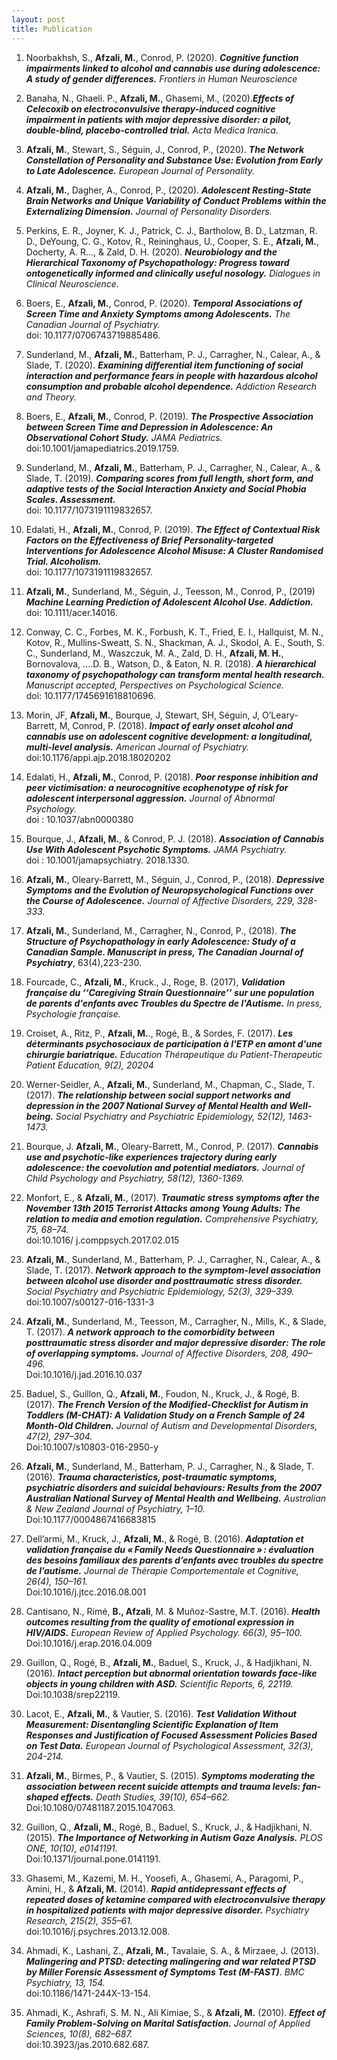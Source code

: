 ```yaml
---
layout: post
title: Publication
---
```


<ol>
<li><p>Noorbakhsh, S., <strong>Afzali, M.</strong>, Conrod, P. (2020). <strong><em>Cognitive function impairments linked to alcohol and cannabis use during adolescence: A study of gender differences.</em></strong> <em>Frontiers in Human Neuroscience</em>  </p></li>
<li><p>Banaha, N., Ghaeli. P., <strong>Afzali, M.</strong>, Ghasemi, M., (2020).<strong><em>Effects of Celecoxib on electroconvulsive therapy-induced cognitive impairment in patients with major depressive disorder: a pilot, double-blind, placebo-controlled trial.</em></strong> <em>Acta Medica Iranica.</em>  </p></li>
<li><p><strong>Afzali, M.</strong>, Stewart, S., Séguin, J., Conrod, P., (2020). <strong><em>The Network Constellation of Personality and Substance Use: Evolution from Early to Late Adolescence.</em></strong> <em>European Journal of Personality.</em>  </p></li>
<li><p><strong>Afzali, M.</strong>, Dagher, A., Conrod, P., (2020). <strong><em>Adolescent Resting-State Brain Networks and Unique Variability of Conduct Problems within the Externalizing Dimension.</em></strong> <em>Journal of Personality Disorders.</em>  </p></li>
<li><p>Perkins, E. R., Joyner, K. J., Patrick, C. J., Bartholow, B. D., Latzman, R. D., DeYoung, C. G., Kotov, R., Reininghaus, U., Cooper, S. E., <strong>Afzali, M.</strong>, Docherty, A. R…, &amp; Zald, D. H. (2020). <strong><em>Neurobiology and the Hierarchical Taxonomy of Psychopathology: Progress toward ontogenetically informed and clinically useful nosology.</em></strong> <em>Dialogues in Clinical Neuroscience.</em>  </p></li>
<li><p>Boers, E., <strong>Afzali, M.</strong>, Conrod, P. (2020). <strong><em>Temporal Associations of Screen Time and Anxiety Symptoms among Adolescents.</em></strong> <em>The Canadian Journal of Psychiatry.</em> <br>doi: 10.1177/0706743719885486.  </p></li>
<li><p>Sunderland, M., <strong>Afzali, M.</strong>, Batterham, P. J., Carragher, N., Calear, A., &amp; Slade, T. (2020). <strong><em>Examining differential item functioning of social interaction and performance fears in people with hazardous alcohol consumption and probable alcohol dependence.</em></strong> <em>Addiction Research and Theory.</em>  </p></li>
<li><p>Boers, E., <strong>Afzali, M.</strong>, Conrod, P. (2019). <strong><em>The Prospective Association between Screen Time and Depression in Adolescence: An Observational Cohort Study.</em></strong> <em>JAMA Pediatrics.</em><br>doi:10.1001/jamapediatrics.2019.1759.  </p></li>
<li><p>Sunderland, M., <strong>Afzali, M.</strong>, Batterham, P. J., Carragher, N., Calear, A., &amp; Slade, T. (2019). <strong><em>Comparing scores from full length, short form, and adaptive tests of the Social Interaction Anxiety and Social Phobia Scales. Assessment.</em></strong> <br>doi: 10.1177/1073191119832657.  </p></li>
<li><p>Edalati, H., <strong>Afzali, M.</strong>, Conrod, P. (2019). <strong><em>The Effect of Contextual Risk Factors on the Effectiveness of Brief Personality-targeted Interventions for Adolescence Alcohol Misuse: A Cluster Randomised Trial. Alcoholism.</em></strong> <br>doi: 10.1177/1073191119832657.  </p></li>
<li><p><strong>Afzali, M.</strong>, Sunderland, M., Séguin, J., Teesson, M., Conrod, P., (2019) <strong><em>Machine Learning Prediction of Adolescent Alcohol Use. Addiction.</em></strong> <br>doi: 10.1111/acer.14016.  </p></li>
<li><p>Conway, C. C., Forbes, M. K., Forbush, K. T., Fried, E. I., Hallquist, M. N., Kotov, R., Mullins-Sweatt, S. N., Shackman, A. J., Skodol, A. E., South, S. C., Sunderland, M., Waszczuk, M. A., Zald, D. H., <strong>Afzali, M. H.</strong>, Bornovalova, ….D. B., Watson, D., &amp; Eaton, N. R. (2018). <strong><em>A hierarchical taxonomy of psychopathology can transform mental health research.</em></strong> <em>Manuscript accepted, Perspectives on Psychological Science.</em> <br>doi: 10.1177/1745691618810696.  </p></li>
<li><p>Morin, JF, <strong>Afzali, M.</strong>, Bourque, J, Stewart, SH, Séguin, J, O’Leary-Barrett, M, Conrod, P. (2018). <strong><em>Impact of early onset alcohol and cannabis use on adolescent cognitive development: a longitudinal, multi-level analysis.</em></strong> <em>American Journal of Psychiatry.</em> <br>doi:10.1176/appi.ajp.2018.18020202  </p></li>
<li><p>Edalati, H., <strong>Afzali, M.</strong>, Conrod, P. (2018). <strong><em>Poor response inhibition and peer victimisation: a neurocognitive ecophenotype of risk for adolescent interpersonal aggression.</em></strong> <em>Journal of Abnormal Psychology.</em><br> doi : 10.1037/abn0000380  </p></li>
<li><p>Bourque, J., <strong>Afzali, M.</strong>, &amp; Conrod, P. J. (2018). <strong><em>Association of Cannabis Use With Adolescent Psychotic Symptoms.</em></strong> <em>JAMA Psychiatry.</em> <br>doi : 10.1001/jamapsychiatry. 2018.1330.  </p></li>
<li><p><strong>Afzali, M.</strong>, Oleary-Barrett, M., Séguin, J., Conrod, P., (2018). <strong><em>Depressive Symptoms and the Evolution of Neuropsychological Functions over the Course of Adolescence.</em></strong> <em>Journal of Affective Disorders, 229, 328-333.</em>  </p></li>
<li><p><strong>Afzali, M.</strong>, Sunderland, M., Carragher, N., Conrod, P., (2018). <strong><em>The Structure of Psychopathology in early Adolescence: Study of a Canadian Sample. Manuscript in press, The Canadian Journal of Psychiatry</em></strong>, 63(4),223-230.  </p></li>
<li><p>Fourcade, C., <strong>Afzali, M.</strong>, Kruck., J., Roge, B. (2017), <strong><em>Validation française du ‘‘Caregiving Strain Questionnaire’’ sur une population de parents d'enfants avec Troubles du Spectre de l'Autisme.</em></strong> <em>In press, Psychologie française.</em>  </p></li>
<li><p>Croiset, A., Ritz, P., <strong>Afzali, M.</strong>., Rogé, B., &amp; Sordes, F. (2017). <strong><em>Les déterminants psychosociaux de participation à l'ETP en amont d'une chirurgie bariatrique.</em></strong> <em>Education Thérapeutique du Patient-Therapeutic Patient Education, 9(2), 20204</em></p></li>
<li><p>Werner-Seidler, A., <strong>Afzali, M.</strong>, Sunderland, M., Chapman, C., Slade, T. (2017). <strong><em>The relationship between social support networks and depression in the 2007 National Survey of Mental Health and Well-being.</em></strong> <em>Social Psychiatry and Psychiatric Epidemiology, 52(12), 1463-1473.</em>  </p></li>
<li><p>Bourque, J. <strong>Afzali, M.</strong>, Oleary-Barrett, M., Conrod, P. (2017). <strong><em>Cannabis use and psychotic-like experiences trajectory during early adolescence: the coevolution and potential mediators.</em></strong> <em>Journal of Child Psychology and Psychiatry, 58(12), 1360-1369.</em>  </p></li>
<li><p>Monfort, E., &amp; <strong>Afzali, M.</strong>, (2017). <strong><em>Traumatic stress symptoms after the November 13th 2015 Terrorist Attacks among Young Adults: The relation to media and emotion regulation.</em></strong> <em>Comprehensive Psychiatry, 75, 68–74.</em> <br>doi:10.1016/ j.comppsych.2017.02.015  </p></li>
<li><p><strong>Afzali, M.</strong>, Sunderland, M., Batterham, P. J., Carragher, N., Calear, A., &amp; Slade, T. (2017). <strong><em>Network approach to the symptom-level association between alcohol use disorder and posttraumatic stress disorder.</em></strong> <em>Social Psychiatry and Psychiatric Epidemiology, 52(3), 329–339.</em> <br>doi:10.1007/s00127-016-1331-3  </p></li>
<li><p><strong>Afzali, M.</strong>, Sunderland, M., Teesson, M., Carragher, N., Mills, K., &amp; Slade, T. (2017). <strong><em>A network approach to the comorbidity between posttraumatic stress disorder and major depressive disorder: The role of overlapping symptoms.</em></strong> <em>Journal of Affective Disorders, 208, 490–496.</em> <br>Doi:10.1016/j.jad.2016.10.037  </p></li>
<li><p>Baduel, S., Guillon, Q., <strong>Afzali, M.</strong>, Foudon, N., Kruck, J., &amp; Rogé, B. (2017). <strong><em>The French Version of the Modified-Checklist for Autism in Toddlers (M-CHAT): A Validation Study on a French Sample of 24 Month-Old Children.</em></strong> <em>Journal of Autism and Developmental Disorders, 47(2), 297–304.</em> <br>Doi:10.1007/s10803-016-2950-y  </p></li>
<li><p><strong>Afzali, M.</strong>, Sunderland, M., Batterham, P. J., Carragher, N., &amp; Slade, T. (2016). <strong><em>Trauma characteristics, post-traumatic symptoms, psychiatric disorders and suicidal behaviours: Results from the 2007 Australian National Survey of Mental Health and Wellbeing.</em></strong> <em>Australian &amp; New Zealand Journal of Psychiatry, 1–10.</em> <br>Doi:10.1177/0004867416683815  </p></li>
<li><p>Dell’armi, M., Kruck, J., <strong>Afzali, M.</strong>, &amp; Rogé, B. (2016). <strong><em>Adaptation et validation française du « Family Needs Questionnaire » : évaluation des besoins familiaux des parents d’enfants avec troubles du spectre de l’autisme.</em></strong> <em>Journal de Thérapie Comportementale et Cognitive, 26(4), 150–161.</em><br> Doi:10.1016/j.jtcc.2016.08.001  </p></li>
<li><p>Cantisano, N., Rimé, <strong>B., Afzali</strong>, M. &amp; Muñoz-Sastre, M.T. (2016). <strong><em>Health outcomes resulting from the quality of emotional expression in HIV/AIDS.</em></strong> <em>European Review of Applied Psychology. 66(3), 95–100.</em> <br>Doi:10.1016/j.erap.2016.04.009  </p></li>
<li><p>Guillon, Q., Rogé, B., <strong>Afzali, M.</strong>, Baduel, S., Kruck, J., &amp; Hadjikhani, N. (2016). <strong><em>Intact perception but abnormal orientation towards face-like objects in young children with ASD.</em></strong> <em>Scientific Reports, 6, 22119.</em> <br>Doi:10.1038/srep22119.  </p></li>
<li><p>Lacot, E., <strong>Afzali, M.</strong>, &amp; Vautier, S. (2016). <strong><em>Test Validation Without Measurement: Disentangling Scientific Explanation of Item Responses and Justification of Focused Assessment Policies Based on Test Data.</em></strong> <em>European Journal of Psychological Assessment, 32(3), 204-214.</em>  </p></li>
<li><p><strong>Afzali, M.</strong>, Birmes, P., &amp; Vautier, S. (2015). <strong><em>Symptoms moderating the association between recent suicide attempts and trauma levels: fan-shaped effects.</em></strong> <em>Death Studies, 39(10), 654–662.</em><br> Doi:10.1080/07481187.2015.1047063.  </p></li>
<li><p>Guillon, Q., <strong>Afzali, M.</strong>, Rogé, B., Baduel, S., Kruck, J., &amp; Hadjikhani, N. (2015). <strong><em>The Importance of Networking in Autism Gaze Analysis.</em></strong> <em>PLOS ONE, 10(10), e0141191.</em> <br>Doi:10.1371/journal.pone.0141191.  </p></li>
<li><p>Ghasemi, M., Kazemi, M. H., Yoosefi, A., Ghasemi, A., Paragomi, P., Amini, H., &amp; <strong>Afzali, M.</strong> (2014). <strong><em>Rapid antidepressant effects of repeated doses of ketamine compared with electroconvulsive therapy in hospitalized patients with major depressive disorder.</em></strong> <em>Psychiatry Research, 215(2), 355–61.</em> <br>doi:10.1016/j.psychres.2013.12.008.  </p></li>
<li><p>Ahmadi, K., Lashani, Z., <strong>Afzali, M.</strong>, Tavalaie, S. A., &amp; Mirzaee, J. (2013). <strong><em>Malingering and PTSD: detecting malingering and war related PTSD by Miller Forensic Assessment of Symptoms Test (M-FAST)</em></strong>. <em>BMC Psychiatry, 13, 154.</em><br> doi:10.1186/1471-244X-13-154.  </p></li>
<li><p>Ahmadi, K., Ashrafi, S. M. N., Ali Kimiae, S., &amp; <strong>Afzali, M.</strong> (2010). <strong><em>Effect of Family Problem-Solving on Marital Satisfaction.</em></strong> <em>Journal of Applied Sciences, 10(8), 682–687.</em><br> doi:10.3923/jas.2010.682.687.</p></li>
</ol>

